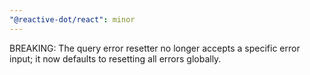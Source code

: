 ```yaml
---
"@reactive-dot/react": minor
---
```


BREAKING: The query error resetter no longer accepts a specific error input; it now defaults to resetting all errors globally.
